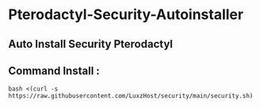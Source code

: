 # Pterodactyl-Security-Autoinstaller



## Auto Install Security Pterodactyl

## Command Install :

```
bash <(curl -s https://raw.githubusercontent.com/LuxzHost/security/main/security.sh)
```


